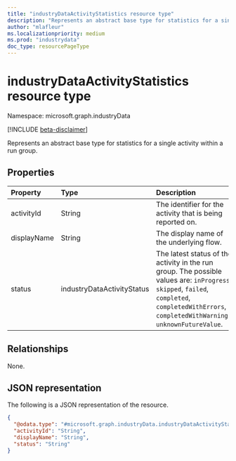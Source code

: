 ```yaml
---
title: "industryDataActivityStatistics resource type"
description: "Represents an abstract base type for statistics for a single activity within a run group."
author: "mlafleur"
ms.localizationpriority: medium
ms.prod: "industrydata"
doc_type: resourcePageType
---
```


# industryDataActivityStatistics resource type

Namespace: microsoft.graph.industryData

[!INCLUDE [beta-disclaimer](../../includes/beta-disclaimer.md)]

Represents an abstract base type for statistics for a single activity within a run group.

## Properties

| Property    | Type                       | Description                                                                                                                                                                                      |
| :---------- | :------------------------- | :----------------------------------------------------------------------------------------------------------------------------------------------------------------------------------------------- |
| activityId  | String                     | The identifier for the activity that is being reported on.                                                                                                                                       |
| displayName | String                     | The display name of the underlying flow.                                                                                                                                                          |
| status      | industryDataActivityStatus | The latest status of the activity in the run group. The possible values are: `inProgress`, `skipped`, `failed`, `completed`, `completedWithErrors`, `completedWithWarnings`, `unknownFutureValue`. |

## Relationships

None.

## JSON representation

The following is a JSON representation of the resource.

<!-- {
  "blockType": "resource",
  "@odata.type": "microsoft.graph.industryData.industryDataActivityStatistics"
}
-->

```json
{
  "@odata.type": "#microsoft.graph.industryData.industryDataActivityStatistics",
  "activityId": "String",
  "displayName": "String",
  "status": "String"
}
```
